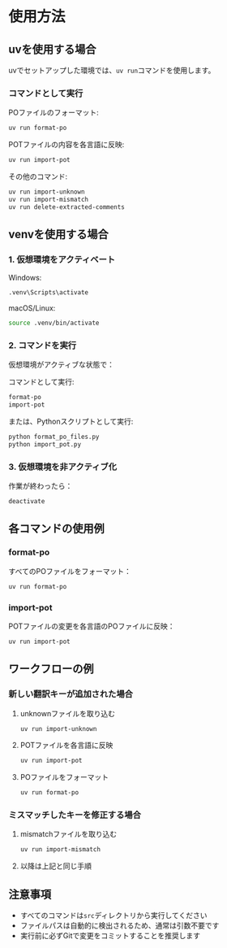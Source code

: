 # 使用方法

## uvを使用する場合

uvでセットアップした環境では、`uv run`コマンドを使用します。

### コマンドとして実行

POファイルのフォーマット:
```bash
uv run format-po
```

POTファイルの内容を各言語に反映:
```bash
uv run import-pot
```

その他のコマンド:
```bash
uv run import-unknown
uv run import-mismatch
uv run delete-extracted-comments
```

## venvを使用する場合

### 1. 仮想環境をアクティベート

Windows:
```bash
.venv\Scripts\activate
```

macOS/Linux:
```bash
source .venv/bin/activate
```

### 2. コマンドを実行

仮想環境がアクティブな状態で：

コマンドとして実行:
```bash
format-po
import-pot
```

または、Pythonスクリプトとして実行:
```bash
python format_po_files.py
python import_pot.py
```

### 3. 仮想環境を非アクティブ化

作業が終わったら：

```bash
deactivate
```

## 各コマンドの使用例

### format-po

すべてのPOファイルをフォーマット：

```bash
uv run format-po
```

### import-pot

POTファイルの変更を各言語のPOファイルに反映：

```bash
uv run import-pot
```

## ワークフローの例

### 新しい翻訳キーが追加された場合

1. unknownファイルを取り込む
   ```bash
   uv run import-unknown
   ```

2. POTファイルを各言語に反映
   ```bash
   uv run import-pot
   ```

3. POファイルをフォーマット
   ```bash
   uv run format-po
   ```

### ミスマッチしたキーを修正する場合

1. mismatchファイルを取り込む
   ```bash
   uv run import-mismatch
   ```

2. 以降は上記と同じ手順

## 注意事項

- すべてのコマンドは`src`ディレクトリから実行してください
- ファイルパスは自動的に検出されるため、通常は引数不要です
- 実行前に必ずGitで変更をコミットすることを推奨します